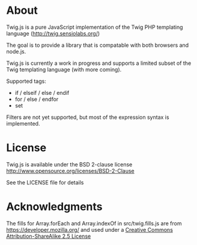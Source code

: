 # About

Twig.js is a pure JavaScript implementation of the Twig PHP templating language
(<http://twig.sensiolabs.org/>)

The goal is to provide a library that is compatable with both browsers and
node.js.

Twig.js is currently a work in progress and supports a limited subset of the
Twig templating language (with more coming).

Supported tags:

* if / elseif / else / endif
* for / else / endfor
* set

Filters are not yet supported, but most of the expression syntax is implemented.

# License

Twig.js is available under the BSD 2-clause license
<http://www.opensource.org/licenses/BSD-2-Clause>

See the LICENSE file for details

# Acknowledgments

The fills for Array.forEach and Array.indexOf in src/twig.fills.js are from
<https://developer.mozilla.org/> and used under a [Creative Commons
Attribution-ShareAlike 2.5 License](http://creativecommons.org/licenses/by-sa/2.5/)

